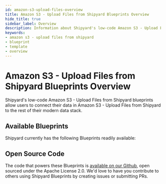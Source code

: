 ```yaml
---
id: amazon-s3-upload-files-overview
title: Amazon S3 - Upload Files from Shipyard Blueprints Overview
hide_title: true
sidebar_label: Overview
description: Information about Shipyard's low-code Amazon S3 - Upload Files from Shipyard templates.
keywords:
- amazon s3 - upload files from shipyard
- blueprint
- template
- overview
---
```


# Amazon S3 - Upload Files from Shipyard Blueprints Overview

Shipyard's low-code Amazon S3 - Upload Files from Shipyard blueprints allow users to connect their data in Amazon S3 - Upload Files from Shipyard to the rest of their modern data stack.

## Available Blueprints
Shipyard currently has the following Blueprints readily available: 

## Open Source Code
The code that powers these Blueprints is [available on our Github](None), open sourced under the Apache License 2.0. We'd love to have you contribute to others using Shipyard Blueprints by creating issues or submitting PRs.
